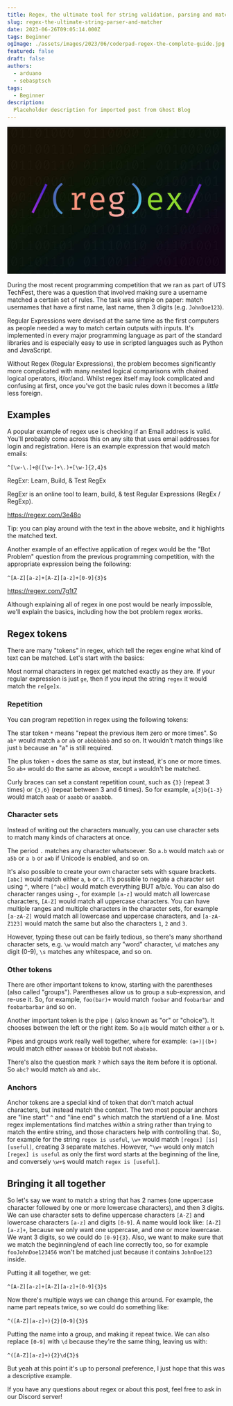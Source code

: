 ```yaml
---
title: Regex, the ultimate tool for string validation, parsing and matching!
slug: regex-the-ultimate-string-parser-and-matcher
date: 2023-06-26T09:05:14.000Z
tags: Beginner
ogImage: ./assets/images/2023/06/coderpad-regex-the-complete-guide.jpg
featured: false
draft: false
authors:
  - arduano
  - sebasptsch
tags:
  - Beginner
description:
  Placeholder description for imported post from Ghost Blog 
---
```

![Featured Image](./assets/images/2023/06/coderpad-regex-the-complete-guide.jpg)

During the most recent programming competition that we ran as part of UTS TechFest, there was a question that involved making sure a username matched a certain set of rules. The task was simple on paper: match usernames that have a first name, last name, then 3 digits (e.g. `JohnDoe123`).

Regular Expressions were devised at the same time as the first computers as people needed a way to match certain outputs with inputs. It's implemented in every major programming language as part of the standard libraries and is especially easy to use in scripted languages such as Python and JavaScript.

Without Regex (Regular Expressions), the problem becomes significantly more complicated with many nested logical comparisons with chained logical operators, if/or/and. Whilst regex itself may look complicated and confusing at first, once you've got the basic rules down it becomes a _little_ less foreign.

<!-- more -->

Examples
--------

A popular example of regex use is checking if an Email address is valid. You'll probably come across this on any site that uses email addresses for login and registration. Here is an example expression that would match emails:

`^[\w-\.]+@([\w-]+\.)+[\w-]{2,4}$`

RegExr: Learn, Build, & Test RegEx

RegExr is an online tool to learn, build, & test Regular Expressions (RegEx / RegExp).

https://regexr.com/3e48o

Tip: you can play around with the text in the above website, and it highlights the matched text.

Another example of an effective application of regex would be the "Bot Problem" question from the previous programming competition, with the appropriate expression being the following:

`^[A-Z][a-z]+[A-Z][a-z]+[0-9]{3}$`

https://regexr.com/7g1t7

Although explaining all of regex in one post would be nearly impossible, we'll explain the basics, including how the bot problem regex works.

Regex tokens
------------

There are many "tokens" in regex, which tell the regex engine what kind of text can be matched. Let's start with the basics:

Most normal characters in regex get matched exactly as they are. If your regular expression is just `ge`, then if you input the string `regex` it would match the `re[ge]x`.

### Repetition

You can program repetition in regex using the following tokens:

The star token `*` means "repeat the previous item zero or more times". So `ab*` would match `a` or `ab` or `abbbbbbb` and so on. It wouldn't match things like just `b` because an "a" is still required.

The plus token `+` does the same as star, but instead, it's one or more times. So `ab+` would do the same as above, except `a` wouldn't be matched.

Curly braces can set a constant repetition count, such as `{3}` (repeat 3 times) or `{3,6}` (repeat between 3 and 6 times). So for example, `a{3}b{1-3}` would match `aaab` or `aaabb` or `aaabbb`.

### Character sets

Instead of writing out the characters manually, you can use character sets to match many kinds of characters at once.

The period `.` matches any character whatsoever. So `a.b` would match `aab` or `a5b` or `a b` or `aжb` if Unicode is enabled, and so on.

It's also possible to create your own character sets with square brackets. `[abc]` would match either `a`, `b` or `c`. It's possible to negate a character set using `^`, where `[^abc]` would match everything BUT a/b/c. You can also do character ranges using `-`, for example `[a-z]` would match all lowercase characters, `[A-Z]` would match all uppercase characters. You can have multiple ranges and multiple characters in the character sets, for example `[a-zA-Z]` would match all lowercase and uppercase characters, and `[a-zA-Z123]` would match the same but also the characters `1`, `2` and `3`.

However, typing these out can be fairly tedious, so there's many shorthand character sets, e.g. `\w` would match any "word" character, `\d` matches any digit (0-9), `\s` matches any whitespace, and so on.

### Other tokens

There are other important tokens to know, starting with the parentheses (also called "groups"). Parentheses allow us to group a sub-expression, and re-use it. So, for example, `foo(bar)+` would match `foobar` and `foobarbar` and `foobarbarbar` and so on.

Another important token is the pipe `|` (also known as "or" or "choice"). It chooses between the left or the right item. So `a|b` would match either `a` or `b`.

Pipes and groups work really well together, where for example: `(a+)|(b+)` would match either `aaaaaa` or `bbbbbb` but not `abababa`.

There's also the question mark `?` which says the item before it is optional. So `abc?` would match `ab` and `abc`.

### Anchors

Anchor tokens are a special kind of token that don't match actual characters, but instead match the context. The two most popular anchors are "line start" `^` and "line end" `$` which match the start/end of a line. Most regex implementations find matches _within_ a string rather than trying to match the entire string, and those characters help with controlling that. So, for example for the string `regex is useful`, `\w+` would match `[regex] [is] [useful]`, creating 3 separate matches. However, `^\w+` would only match `[regex] is useful` as only the first word starts at the beginning of the line, and conversely `\w+$` would match `regex is [useful]`.

Bringing it all together
------------------------

So let's say we want to match a string that has 2 names (one uppercase character followed by one or more lowercase characters), and then 3 digits. We can use character sets to define uppercase characters `[A-Z]` and lowercase characters `[a-z]` and digits `[0-9]`. A name would look like: `[A-Z][a-z]+`, because we only want one uppercase, and one or more lowercase. We want 3 digits, so we could do `[0-9]{3}`. Also, we want to make sure that we match the beginning/end of each line correctly too, so for example `fooJohnDoe123456` won't be matched just because it contains `JohnDoe123` inside.

Putting it all together, we get:

`^[A-Z][a-z]+[A-Z][a-z]+[0-9]{3}$`

Now there's multiple ways we can change this around. For example, the name part repeats twice, so we could do something like:

`^([A-Z][a-z]+){2}[0-9]{3}$`

Putting the name into a group, and making it repeat twice. We can also replace `[0-9]` with `\d` because they're the same thing, leaving us with:

`^([A-Z][a-z]+){2}\d{3}$`

But yeah at this point it's up to personal preference, I just hope that this was a descriptive example.

If you have any questions about regex or about this post, feel free to ask in our Discord server!
